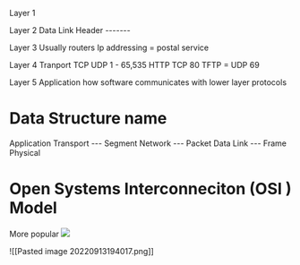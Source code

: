 
Layer 1 

Layer 2 Data Link
Header -------

Layer 3 
Usually routers
Ip addressing = postal service

Layer 4 Tranport 
TCP
UDP
1 - 65,535
HTTP TCP 80
TFTP = UDP 69

Layer 5 Application 
how software communicates with lower layer protocols

# Data Structure name

Application
Transport --- Segment
Network --- Packet
Data Link --- Frame
Physical 

# Open Systems Interconneciton (OSI ) Model
More popular 
![](Pasted%20image%2020221203112824.png)

![[Pasted image 20220913194017.png]]







